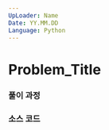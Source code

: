 ```yaml
---
UpLoader: Name
Date: YY.MM.DD
Language: Python
---
```


# Problem_Title

 
  

### 풀이 과정  



### 소스 코드

```Language

```
